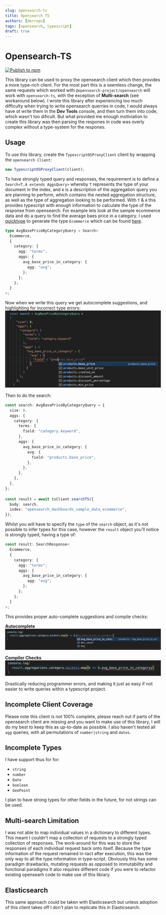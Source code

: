 ```yaml
---
slug: opensearch-ts
title: Opensearch TS
authors: [derrops]
tags: [opensearch, typescript]
draft: true
---
```


# Opensearch-TS

[![Publish to npm](https://github.com/derrickfutschik/opensearch-ts/actions/workflows/npm-publish.yml/badge.svg)](https://github.com/derrickfutschik/opensearch-ts/actions/workflows/npm-publish.yml)

This library can be used to proxy the opensearch client which then provides a more type-rich client. For the most part this is a seemless change, the same requests which worked with `@opensearch-project/opensearch` will work with `opensearch-ts`, with the exception of **Multi-search** (see workaround below). I wrote this library after experiencing too much difficulty when trying to write opensearch querries in code, I would always have ot write them in the **Dev Tools** console, and then turn them into code, which wasn't too dificult. But what provided me enough motiviation to create this library was then parsing the respones in code was overly complex without a type-system for the respones.

## Usage

To use this library, create the `TypescriptOSProxyClient` client by wrapping the `opensearch Client`:

```typescript
new TypescriptOSProxyClient(client);
```

To have strongly typed query and responses, the requirement is to define a `Search<T,A extends AggsQuery>` whereby `T` represents the type of your document in the index, and `A` is a description of the aggregation query you are planning to perform, which contains the nested aggregation structure, as well as the type of aggregation looking to be performed. With `T` & `A` this provides typescript with enough information to calculate the type of the response from opensearch. For example lets look at the sample ecommerce data and do a query to find the average baes price in a category. I used [quicktype](https://quicktype.io/) to generate the type `Ecommerce` which can be found [here](./Ecommerce.ts).

```typescript
type AvgBasePriceByCategoryQuery = Search<
  Ecommerce,
  {
    category: {
      agg: "terms";
      aggs: {
        avg_base_price_in_category: {
          agg: "avg";
        };
      };
    };
  }
>;
```

Now when we write this query we get autocomplete suggestions, and highlighting for incorrect type errors:
![screenshot](./screenshot1.png)

Then to do the search:

```typescript
const search: AvgBasePriceByCategoryQuery = {
  size: 0,
  aggs: {
    category: {
      terms: {
        field: "category.keyword",
      },
      aggs: {
        avg_base_price_in_category: {
          avg: {
            field: "products.base_price",
          },
        },
      },
    },
  },
};

const result = await tsClient.searchTS({
  body: search,
  index: "opensearch_dashboards_sample_data_ecommerce",
});
```

Whilst you will have to specify the `type` of the `search` object, as it's not possible to infer types for this case, however the `result` object you'll notice is strongly typed, having a type of:

```typescript
const result: SearchResponse<
  Ecommerce,
  {
    category: {
      agg: "terms";
      aggs: {
        avg_base_price_in_category: {
          agg: "avg";
        };
      };
    };
  }
>;
```

This provides proper auto-complete suggestions and compile checks:

**Autocomplete**
![screenshot](./screenshot2.png)

**Compiler Checks**
![screenshot](./screenshot3.png)

Drastically reducing programmer errors, and making it just as easy if not easier to write queries within a typescript project.

## Incomplete Client Coverage

Please note this client is not 100% complete, please reach out if parts of the opensearch client are missing and you want to make use of this library, I will do my best to keep this as up-to-date as possible. I also haven't tested all `agg` queries, with all permutations of `number|string` and `dates`.

## Incomplete Types

I have support thus for for:

- `string`
- `number`
- `Date`
- `boolean`
- `GeoPoint`

I plan to have strong types for other fields in the future, for not strings can be used.

## Multi-search Limitation

I was not able to map individual values in a dictionary to different types. This meant I couldn't map a collection of requests to a strongly typed collection of responses. The work-around for this was to store the responses of each individual request back onto itself. Because the type information of the request remained in-tact after execution, this was the only way to all the type information in type-script. Obviously this has some paradigm drawbacks, mutating requests as opposed to immutability and functional paradigms It also requires different code if you were to refactor existing opensearh code to make use of this library.

## Elasticsearch

This same approach could be taken with Elasticsearch but unless adoption of this client takes off I don't plan to replicate this in Elasticsearch.
